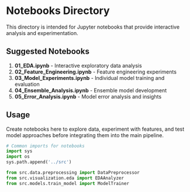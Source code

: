 # Notebooks Directory

This directory is intended for Jupyter notebooks that provide interactive analysis and experimentation.

## Suggested Notebooks

1. **01_EDA.ipynb** - Interactive exploratory data analysis
2. **02_Feature_Engineering.ipynb** - Feature engineering experiments
3. **03_Model_Experiments.ipynb** - Individual model training and evaluation
4. **04_Ensemble_Analysis.ipynb** - Ensemble model development
5. **05_Error_Analysis.ipynb** - Model error analysis and insights

## Usage

Create notebooks here to explore data, experiment with features, and test model approaches before integrating them into the main pipeline.

```python
# Common imports for notebooks
import sys
import os
sys.path.append('../src')

from src.data.preprocessing import DataPreprocessor
from src.visualization.eda import EDAAnalyzer
from src.models.train_model import ModelTrainer
```